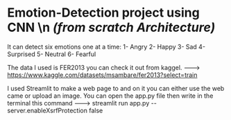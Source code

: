 # **Emotion-Detection project using CNN** \n *(from scratch Architecture)*

It can detect six emotions one at a time: 1- Angry 2- Happy 3- Sad 4- Surprised 5- Neutral 6- Fearful

The data I used is FER2013 you can check it out from kaggel. ---> https://www.kaggle.com/datasets/msambare/fer2013?select=train

I used Streamlit to make a web page to and on it you can either use the web came or upload an image. You can open the app.py file then write in the terminal this command ---> streamlit run app.py --server.enableXsrfProtection false
